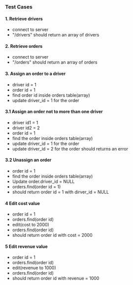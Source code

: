 ### Test Cases

#### 1. Retrieve drivers

- connect to server
- "/drivers" should return an array of drivers

#### 2. Retrieve orders

- connect to server
- "/orders" should return an array of orders

#### 3. Assign an order to a driver

- driver id = 1
- order id = 1
- find order id inside orders table(array) 
- update driver_id = 1 for the order 

#### 3.1 Assign an order not to more than one driver

- driver id1 = 1
- driver id2 = 2
- order id = 1
- find the order inside orders table(array)
- update driver_id = 1 for the order
- update driver_id = 2 for the order should returns an error


#### 3.2 Unassign an order

- order id = 1
- find the order inside orders table(array)
- Update order.driver_id = NULL
- orders.find(order id = 1)
- should return order id = 1 with dirver_id = NULL

#### 4 Edit cost value

- order id = 1
- orders.find(order id)
- edit(cost to 2000)
- orders.find(order id)
- should return order id with cost = 2000

#### 5 Edit revenue value

- order id = 1
- orders.find(order id)
- edit(revenue to 1000)
- orders.find(order id)
- should return order id with revenue = 1000

